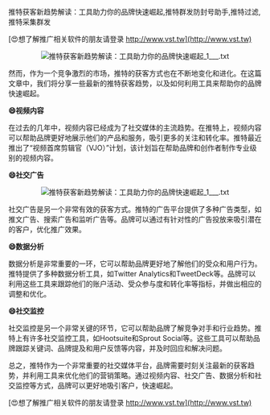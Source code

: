 推特获客新趋势解读：工具助力你的品牌快速崛起,推特群发防封号助手,推特过滤,推特采集群发

[😍想了解推广相关软件的朋友请登录 http://www.vst.tw](http://www.vst.tw)

 <center><img src="https://vst.tw/MP4/tuiguang/png/6.png" alt="推特获客新趋势解读：工具助力你的品牌快速崛起_1___.txt"></center>

然而，作为一个竞争激烈的市场，推特的获客方式也在不断地变化和进化。在这篇文章中，我们将分享一些最新的推特获客趋势，以及如何利用工具来帮助你的品牌快速崛起。

**😄视频内容**

在过去的几年中，视频内容已经成为了社交媒体的主流趋势。在推特上，视频内容可以帮助品牌更好地展示他们的产品和服务，吸引更多的关注和转化率。推特最近推出了“视频首席剪辑官（VJO）”计划，该计划旨在帮助品牌和创作者制作专业级别的视频内容。

**😄社交广告**

 <center><img src="https://vst.tw/MP4/tuiguang/png/0.png" alt="推特获客新趋势解读：工具助力你的品牌快速崛起_1___.txt"></center>

社交广告是另一个非常有效的获客方式。推特的广告平台提供了多种广告类型，如推文广告、搜索广告和监听广告等。品牌可以通过有针对性的广告投放来吸引潜在的客户，优化推广效果。

**😄数据分析**

数据分析是非常重要的一环，它可以帮助品牌更好地了解他们的受众和用户行为。推特提供了多种数据分析工具，如Twitter Analytics和TweetDeck等。品牌可以利用这些工具来跟踪他们的账户活动、受众参与度和转化率等指标，并做出相应的调整和优化。

**😄社交监控**

社交监控是另一个非常关键的环节，它可以帮助品牌了解竞争对手和行业趋势。推特上有许多社交监控工具，如Hootsuite和Sprout Social等。这些工具可以帮助品牌跟踪关键词、品牌提及和用户反馈等内容，并及时回应和解决问题。

总之，推特作为一个非常重要的社交媒体平台，品牌需要时刻关注最新的获客趋势，并利用工具来优化他们的营销策略。通过视频内容、社交广告、数据分析和社交监控等方式，品牌可以更好地吸引客户，快速崛起。

[😍想了解推广相关软件的朋友请登录 http://www.vst.tw](http://www.vst.tw)




